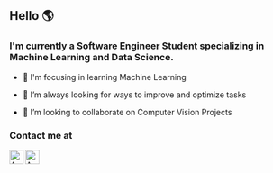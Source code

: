 ## Hello 🌎 

                                
### I'm currently a Software Engineer Student specializing in Machine Learning and Data Science.

- 🎯  I'm focusing in learning Machine Learning

- 🌱  I’m always looking for ways to improve and optimize tasks

- 🔎  I’m looking to collaborate on Computer Vision Projects

### Contact me at
 <a href="angeloandre1998@gmail.com">
   <img align="left" alt="Angelo's Email" width="25px" src="https://raw.githubusercontent.com/AngeloACSousa/AngeloSousa/main/gmail.svg?token=AIWR7T5NPAL6SFZ56LMXJWLAZIUBE" />
 </a>

 <a href="https://www.linkedin.com/in/angelo-sousa-53879019a">
   <img align="left" alt="Angelo's LinkedIn" width="25px" src="https://raw.githubusercontent.com/AngeloACSousa/AngeloSousa/main/linkedin.svg?token=AIWR7T46S4AB2KWIYOQAP7LAZIUD6" />
 </a>
    
<br/>
